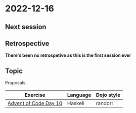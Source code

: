 # 2022-12-16

## Next session

## Retrospective

**There's been no retrospetive as this is the first session ever**

## Topic

Proposals:

| Exercise                                                      | Language | Dojo style |
| --                                                            | --       | --         |
| [Advent of Code Day 10](https://adventofcode.com/2022/day/10) | Haskell  | randori    |
